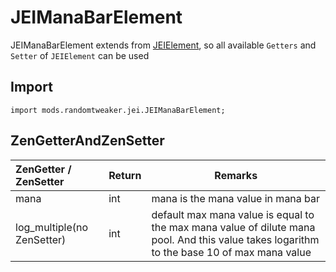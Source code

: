 # JEIManaBarElement

JEIManaBarElement extends from [JEIElement](JEIElement.md), so all available `Getters` and `Setter`
of `JEIElement` can be used

## Import

```zenscript
import mods.randomtweaker.jei.JEIManaBarElement;
```

## ZenGetterAndZenSetter

| ZenGetter / ZenSetter  | Return | Remarks |
| :-------- | :----- | ------------------------------ |
| mana      | int    | mana is the mana value in mana bar |
| log_multiple(no ZenSetter) | int | default max mana value is equal to the max mana value of dilute mana pool. And this value takes logarithm to the base 10 of max mana value |

